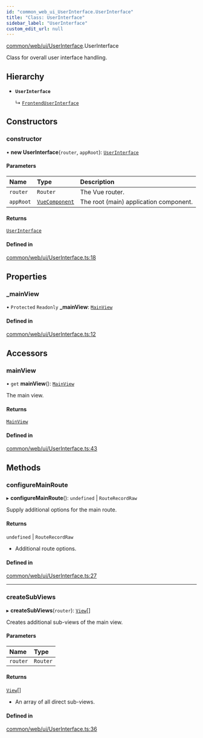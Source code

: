 ```yaml
---
id: "common_web_ui_UserInterface.UserInterface"
title: "Class: UserInterface"
sidebar_label: "UserInterface"
custom_edit_url: null
---
```


[common/web/ui/UserInterface](../modules/common_web_ui_UserInterface.md).UserInterface

Class for overall user interface handling.

## Hierarchy

- **`UserInterface`**

  ↳ [`FrontendUserInterface`](frontend_src_ui_FrontendUserInterface.FrontendUserInterface.md)

## Constructors

### constructor

• **new UserInterface**(`router`, `appRoot`): [`UserInterface`](common_web_ui_UserInterface.UserInterface.md)

#### Parameters

| Name | Type | Description |
| :------ | :------ | :------ |
| `router` | `Router` | The Vue router. |
| `appRoot` | [`VueComponent`](../modules/common_web_component_WebComponent.md#vuecomponent) | The root (main) application component. |

#### Returns

[`UserInterface`](common_web_ui_UserInterface.UserInterface.md)

#### Defined in

[common/web/ui/UserInterface.ts:18](https://github.com/Soroush9978/rds-ng/blob/9a997cb/src/common/web/ui/UserInterface.ts#L18)

## Properties

### \_mainView

• `Protected` `Readonly` **\_mainView**: [`MainView`](common_web_ui_views_main_MainView.MainView.md)

#### Defined in

[common/web/ui/UserInterface.ts:12](https://github.com/Soroush9978/rds-ng/blob/9a997cb/src/common/web/ui/UserInterface.ts#L12)

## Accessors

### mainView

• `get` **mainView**(): [`MainView`](common_web_ui_views_main_MainView.MainView.md)

The main view.

#### Returns

[`MainView`](common_web_ui_views_main_MainView.MainView.md)

#### Defined in

[common/web/ui/UserInterface.ts:43](https://github.com/Soroush9978/rds-ng/blob/9a997cb/src/common/web/ui/UserInterface.ts#L43)

## Methods

### configureMainRoute

▸ **configureMainRoute**(): `undefined` \| `RouteRecordRaw`

Supply additional options for the main route.

#### Returns

`undefined` \| `RouteRecordRaw`

- Additional route options.

#### Defined in

[common/web/ui/UserInterface.ts:27](https://github.com/Soroush9978/rds-ng/blob/9a997cb/src/common/web/ui/UserInterface.ts#L27)

___

### createSubViews

▸ **createSubViews**(`router`): [`View`](common_web_ui_views_View.View.md)[]

Creates additional sub-views of the main view.

#### Parameters

| Name | Type |
| :------ | :------ |
| `router` | `Router` |

#### Returns

[`View`](common_web_ui_views_View.View.md)[]

- An array of all direct sub-views.

#### Defined in

[common/web/ui/UserInterface.ts:36](https://github.com/Soroush9978/rds-ng/blob/9a997cb/src/common/web/ui/UserInterface.ts#L36)
